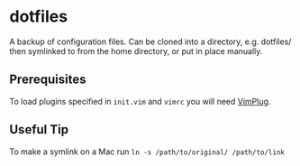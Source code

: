 # dotfiles

A backup of configuration files. Can be cloned into a directory, e.g. dotfiles/ then symlinked to from the home directory, or put in place manually.

## Prerequisites

To load plugins specified in `init.vim` and `vimrc` you will need [VimPlug](https://github.com/junegunn/vim-plug).

## Useful Tip

To make a symlink on a Mac run `ln -s /path/to/original/ /path/to/link`
